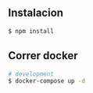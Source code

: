 ## Instalacion

```bash
$ npm install
```

## Correr docker

```bash
# development
$ docker-compose up -d
```
